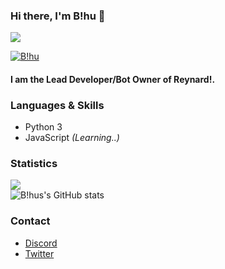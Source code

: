 ### Hi there, I'm B!hu 👋

![](https://komarev.com/ghpvc/?username=fallnx) <br/>
<a href="https://discord.gg/yrvnwu557g"><p><img align="center" src="https://discord.c99.nl/widget/theme-2/776224618516054036.png" alt="B!hu"/></a>
#### I am the Lead Developer/Bot Owner of Reynard!.


### Languages & Skills

- Python 3 
- JavaScript *(Learning..)*

### Statistics

![](https://github-readme-stats.vercel.app/api?username=Blhu185&count_private=true&show_icons=true&theme=tokyonight) <br/>
![B!hus's GitHub stats](https://github-readme-stats.vercel.app/api?username=Blhu185&count_private=true?theme=radical)


### Contact

- [Discord](https://discord.com/users/776224618516054036)
- [Twitter](https://twitter.com/ManagerBlhu)

